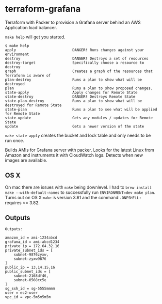 # terraform-grafana
Terraform with Packer to provision a Grafana server behind an AWS Application load balancer.  

`make help` will get you started.
```
$ make help
apply                          DANGER! Runs changes against your environment
destroy                        DANGER! Destroys a set of resources
destroy-target                 Specifically choose a resource to destroy
graph                          Creates a graph of the resources that Terraform is aware of
plan-destroy                   Runs a plan to show what will be destroyed
plan                           Runs a plan to show proposed changes.
state-apply                    Apply changes for Remote State
state-destroy                  DANGER! Destroys Remote State
state-plan-destroy             Runs a plan to show what will be destroyed for Remote State
state-plan                     Runs a plan to see what will be applied for Remote State
state-update                   Gets any modules / updates for Remote State
update                         Gets a newer version of the state
```

`make state-apply` creates the bucket and lock table and only needs to be run once.

Builds AMIs for Grafana server with packer.  Looks for the latest Linux from Amazon and instruments it with CloudWatch logs.
Detects when new images are available.

## OS X

On mac there are issues with `make` being downlevel.  I had to `brew install make --with-default-names` to successfully run
`ENVIRONMENT=dev make plan`.  Turns out on OS X `make` is version 3.81 and the command `.ONESHELL:` requires >= 3.82.

## Outputs
```
Outputs:

amazon_id = ami-1234abcd
grafana_id = ami-abcd1234
private_ip = 172.64.32.16
private_subnet_ids = [
    subnet-9876zyxw,
    subnet-zyxw9876
]
public_ip = 13.14.15.16
public_subnet_ids = [
    subnet-2168df46,
    subnet-0508cc5e
]
sg_ssh_id = sg-5555mmmm
user = ec2-user
vpc_id = vpc-5m5m5m5m
```

